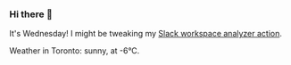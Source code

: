 ### Hi there :wave:

It's Wednesday! I might be tweaking my [Slack workspace analyzer action](https://github.com/bewuethr/slack-analyzer).

Weather in Toronto: sunny, at -6°C.
